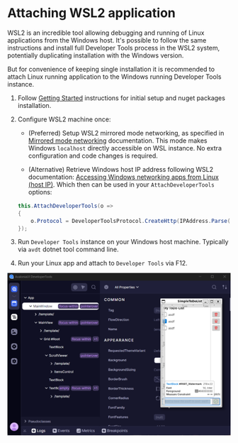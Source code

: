 # Attaching WSL2 application

WSL2 is an incredible tool allowing debugging and running of Linux applications from the Windows host.
It's possible to follow the same instructions and install full Developer Tools process in the WSL2 system, potentially duplicating installation with the Windows version.

But for convenience of keeping single installation it is recommended to attach Linux running application to the Windows running Developer Tools instance.

1. Follow [Getting Started](../getting-started.md) instructions for initial setup and nuget packages installation.
2. Configure WSL2 machine once:

    - (Preferred)  Setup WSL2 mirrored mode networking, as specified in [Mirrored mode networking](https://learn.microsoft.com/en-us/windows/wsl/networking#mirrored-mode-networking) documentation. This mode makes Windows `localhost` directly accessible on WSL instance. No extra configuration and code changes is required.

    - (Alternative) Retrieve Windows host IP address following WSL2 documentation: [Accessing Windows networking apps from Linux (host IP)](https://learn.microsoft.com/en-us/windows/wsl/networking#accessing-windows-networking-apps-from-linux-host-ip). Which then can be used in your `AttachDeveloperTools` options:

    ```csharp
    this.AttachDeveloperTools(o =>
    {
        o.Protocol = DeveloperToolsProtocol.CreateHttp(IPAddress.Parse("YOUR_LOCAL_NETWORK_HOST_IP"));
    });
    ```

3. Run `Developer Tools` instance on your Windows host machine. Typically via `avdt` dotnet tool command line.
4. Run your Linux app and attach to `Developer Tools` via F12.

![Attaching to WSL2](../assets/attaching-wsl.png)
